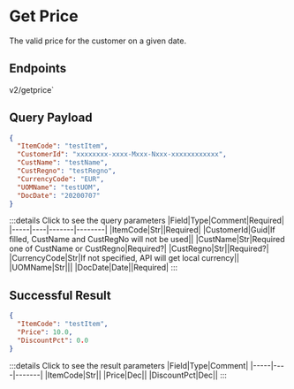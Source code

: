# Get Price

The valid price for the customer on a given date.

## Endpoints

<!--@include: @/dist/md/api_url.md-->v2/getprice`


## Query Payload
```json
{
  "ItemCode": "testItem",
  "CustomerId": "xxxxxxxx-xxxx-Mxxx-Nxxx-xxxxxxxxxxxx",
  "CustName": "testName",
  "CustRegno": "testRegno",
  "CurrencyCode": "EUR",
  "UOMName": "testUOM",
  "DocDate": "20200707"
}
```
:::details Click to see the query parameters
|Field|Type|Comment|Required|
|-----|----|-------|--------|
|ItemCode|Str||Required|
|CustomerId|Guid|If filled, CustName and CustRegNo will not be used||
|CustName|Str|Required one of CustName or CustRegno|Required?|
|CustRegno|Str||Required?|
|CurrencyCode|Str|If not specified, API will get local currency||
|UOMName|Str|||
|DocDate|Date||Required|
:::

## Successful Result
```json
{
  "ItemCode": "testItem",
  "Price": 10.0,
  "DiscountPct": 0.0
}
```
:::details Click to see the result parameters
|Field|Type|Comment|
|-----|----|-------|
|ItemCode|Str||
|Price|Dec||
|DiscountPct|Dec||
:::